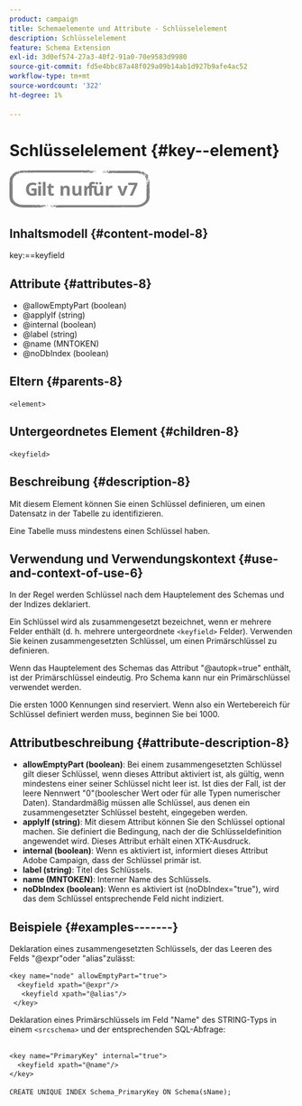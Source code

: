 ```yaml
---
product: campaign
title: Schemaelemente und Attribute - Schlüsselelement
description: Schlüsselelement
feature: Schema Extension
exl-id: 3d0ef574-27a3-40f2-91a0-70e9583d9980
source-git-commit: fd5e4bbc87a48f029a09b14ab1d927b9afe4ac52
workflow-type: tm+mt
source-wordcount: '322'
ht-degree: 1%

---
```


# Schlüsselelement {#key--element}

![](../../../assets/v7-only.svg)

## Inhaltsmodell {#content-model-8}

key:==keyfield

## Attribute {#attributes-8}

* @allowEmptyPart (boolean)
* @applyIf (string)
* @internal (boolean)
* @label (string)
* @name (MNTOKEN)
* @noDbIndex (boolean)

## Eltern {#parents-8}

`<element>`

## Untergeordnetes Element {#children-8}

`<keyfield>`

## Beschreibung {#description-8}

Mit diesem Element können Sie einen Schlüssel definieren, um einen Datensatz in der Tabelle zu identifizieren.

Eine Tabelle muss mindestens einen Schlüssel haben.

## Verwendung und Verwendungskontext {#use-and-context-of-use-6}

In der Regel werden Schlüssel nach dem Hauptelement des Schemas und der Indizes deklariert.

Ein Schlüssel wird als zusammengesetzt bezeichnet, wenn er mehrere Felder enthält (d. h. mehrere untergeordnete `<keyfield>` Felder). Verwenden Sie keinen zusammengesetzten Schlüssel, um einen Primärschlüssel zu definieren.

Wenn das Hauptelement des Schemas das Attribut &quot;@autopk=true&quot; enthält, ist der Primärschlüssel eindeutig. Pro Schema kann nur ein Primärschlüssel verwendet werden.

Die ersten 1000 Kennungen sind reserviert. Wenn also ein Wertebereich für Schlüssel definiert werden muss, beginnen Sie bei 1000.

## Attributbeschreibung {#attribute-description-8}

* **allowEmptyPart (boolean)**: Bei einem zusammengesetzten Schlüssel gilt dieser Schlüssel, wenn dieses Attribut aktiviert ist, als gültig, wenn mindestens einer seiner Schlüssel nicht leer ist. Ist dies der Fall, ist der leere Nennwert &quot;0&quot;(boolescher Wert oder für alle Typen numerischer Daten). Standardmäßig müssen alle Schlüssel, aus denen ein zusammengesetzter Schlüssel besteht, eingegeben werden.
* **applyIf (string)**: Mit diesem Attribut können Sie den Schlüssel optional machen. Sie definiert die Bedingung, nach der die Schlüsseldefinition angewendet wird. Dieses Attribut erhält einen XTK-Ausdruck.
* **internal (boolean)**: Wenn es aktiviert ist, informiert dieses Attribut Adobe Campaign, dass der Schlüssel primär ist.
* **label (string)**: Titel des Schlüssels.
* **name (MNTOKEN)**: Interner Name des Schlüssels.
* **noDbIndex (boolean)**: Wenn es aktiviert ist (noDbIndex=&quot;true&quot;), wird das dem Schlüssel entsprechende Feld nicht indiziert.

## Beispiele {#examples-------}

Deklaration eines zusammengesetzten Schlüssels, der das Leeren des Felds &quot;@expr&quot;oder &quot;alias&quot;zulässt:

```
<key name="node" allowEmptyPart="true">
  <keyfield xpath="@expr"/>
   <keyfield xpath="@alias"/>
 </key>
```

Deklaration eines Primärschlüssels im Feld &quot;Name&quot; des STRING-Typs in einem `<srcschema>` und der entsprechenden SQL-Abfrage:

```
 
<key name="PrimaryKey" internal="true">  
  <keyfield xpath="@name"/>
</key>

CREATE UNIQUE INDEX Schema_PrimaryKey ON Schema(sName);
```
